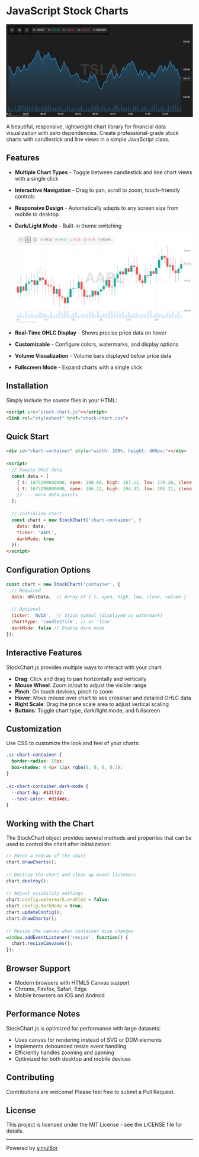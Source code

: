 # JavaScript Stock Charts

![JavaScript Stock Chart](javascript-stock-chart1.png)

A beautiful, responsive, lightweight chart library for financial data visualization with zero dependencies. Create professional-grade stock charts with candlestick and line views in a simple JavaScript class.

## Features

- **Multiple Chart Types** - Toggle between candlestick and line chart views with a single click
- **Interactive Navigation** - Drag to pan, scroll to zoom, touch-friendly controls
- **Responsive Design** - Automatically adapts to any screen size from mobile to desktop
- **Dark/Light Mode** - Built-in theme switching
  
  ![Chart Types and Dark Mode](javascript-stock-chart2.png)

- **Real-Time OHLC Display** - Shows precise price data on hover
- **Customizable** - Configure colors, watermarks, and display options
- **Volume Visualization** - Volume bars displayed below price data
- **Fullscreen Mode** - Expand charts with a single click

## Installation

Simply include the source files in your HTML:

```html
<script src="stock-chart.js"></script>
<link rel="stylesheet" href="stock-chart.css">
```

## Quick Start

```html
<div id="chart-container" style="width: 100%; height: 400px;"></div>

<script>
  // Sample OHLC data
  const data = [
    { t: 1675209600000, open: 180.68, high: 187.12, low: 179.26, close: 185.38, volume: 4235600 },
    { t: 1675296000000, open: 186.12, high: 194.32, low: 185.21, close: 188.74, volume: 5127800 },
    // ... more data points
  ];
  
  // Initialize chart
  const chart = new StockChart('chart-container', {
    data: data,
    ticker: 'AAPL',
    darkMode: true
  });
</script>
```

## Configuration Options

```javascript
const chart = new StockChart('container', {
  // Required
  data: ohlcData,  // Array of { t, open, high, low, close, volume }
  
  // Optional
  ticker: 'NVDA',  // Stock symbol (displayed as watermark)
  chartType: 'candlestick', // or 'line'
  darkMode: false // Enable dark mode
});
```

## Interactive Features

StockChart.js provides multiple ways to interact with your chart:

- **Drag**: Click and drag to pan horizontally and vertically
- **Mouse Wheel**: Zoom in/out to adjust the visible range
- **Pinch**: On touch devices, pinch to zoom
- **Hover**: Move mouse over chart to see crosshair and detailed OHLC data
- **Right Scale**: Drag the price scale area to adjust vertical scaling
- **Buttons**: Toggle chart type, dark/light mode, and fullscreen

## Customization

Use CSS to customize the look and feel of your charts:

```css
.sc-chart-container {
  border-radius: 10px;
  box-shadow: 0 4px 12px rgba(0, 0, 0, 0.1);
}

.sc-chart-container.dark-mode {
  --chart-bg: #131722;
  --text-color: #d1d4dc;
}
```

## Working with the Chart

The StockChart object provides several methods and properties that can be used to control the chart after initialization:

```javascript
// Force a redraw of the chart
chart.drawCharts();

// Destroy the chart and clean up event listeners
chart.destroy();

// Adjust visibility settings
chart.config.watermark.enabled = false;
chart.config.darkMode = true;
chart.updateConfig();
chart.drawCharts();

// Resize the canvas when container size changes
window.addEventListener('resize', function() {
  chart.resizeCanvases();
});
```

## Browser Support

- Modern browsers with HTML5 Canvas support
- Chrome, Firefox, Safari, Edge
- Mobile browsers on iOS and Android

## Performance Notes

StockChart.js is optimized for performance with large datasets:

- Uses canvas for rendering instead of SVG or DOM elements
- Implements debounced resize event handling
- Efficiently handles zooming and panning
- Optimized for both desktop and mobile devices

## Contributing

Contributions are welcome! Please feel free to submit a Pull Request.

## License

This project is licensed under the MIT License - see the LICENSE file for details.

---

Powered by [simul8or](https://simul8or.com)
